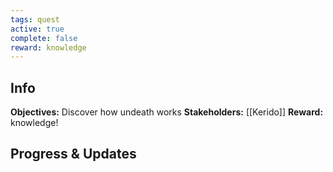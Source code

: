 ```yaml
---
tags: quest
active: true
complete: false
reward: knowledge
---
```


## Info
**Objectives:** Discover how undeath works
**Stakeholders:** [[Kerido]]
**Reward:**  knowledge!

## Progress & Updates
